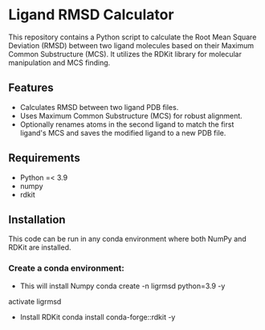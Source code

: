 # Ligand RMSD Calculator

This repository contains a Python script to calculate the Root Mean Square Deviation (RMSD) between two ligand molecules based on their Maximum Common Substructure (MCS). It utilizes the RDKit library for molecular manipulation and MCS finding.
## Features
* Calculates RMSD between two ligand PDB files.
* Uses Maximum Common Substructure (MCS) for robust alignment.
* Optionally renames atoms in the second ligand to match the first ligand's MCS and saves the modified ligand to a new PDB file.

## Requirements
* Python =< 3.9
* numpy
* rdkit

## Installation
This code can be run in any conda environment where both NumPy and RDKit are installed.

### Create a conda environment:
* This will install Numpy
  conda create -n ligrmsd python=3.9 -y

activate ligrmsd

* Install RDKit
  conda install conda-forge::rdkit -y

